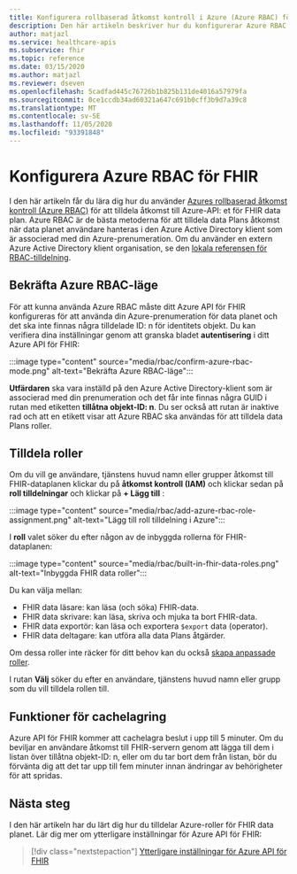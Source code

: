 ```yaml
---
title: Konfigurera rollbaserad åtkomst kontroll i Azure (Azure RBAC) för Azure API för FHIR
description: Den här artikeln beskriver hur du konfigurerar Azure RBAC för Azure API för FHIR data plan
author: matjazl
ms.service: healthcare-apis
ms.subservice: fhir
ms.topic: reference
ms.date: 03/15/2020
ms.author: matjazl
ms.reviewer: dseven
ms.openlocfilehash: 5cadfad445c76726b1b825b131de4016a57979fa
ms.sourcegitcommit: 0ce1ccdb34ad60321a647c691b0cff3b9d7a39c8
ms.translationtype: MT
ms.contentlocale: sv-SE
ms.lasthandoff: 11/05/2020
ms.locfileid: "93391848"
---
```

# <a name="configure-azure-rbac-for-fhir"></a>Konfigurera Azure RBAC för FHIR 

I den här artikeln får du lära dig hur du använder [Azures rollbaserad åtkomst kontroll (Azure RBAC)](../role-based-access-control/index.yml) för att tilldela åtkomst till Azure-API: et för FHIR data plan. Azure RBAC är de bästa metoderna för att tilldela data Plans åtkomst när data planet användare hanteras i den Azure Active Directory klient som är associerad med din Azure-prenumeration. Om du använder en extern Azure Active Directory klient organisation, se den [lokala referensen för RBAC-tilldelning](configure-local-rbac.md).

## <a name="confirm-azure-rbac-mode"></a>Bekräfta Azure RBAC-läge

För att kunna använda Azure RBAC måste ditt Azure API för FHIR konfigureras för att använda din Azure-prenumeration för data planet och det ska inte finnas några tilldelade ID: n för identitets objekt. Du kan verifiera dina inställningar genom att granska bladet **autentisering** i ditt Azure API för FHIR:

:::image type="content" source="media/rbac/confirm-azure-rbac-mode.png" alt-text="Bekräfta Azure RBAC-läge":::

**Utfärdaren** ska vara inställd på den Azure Active Directory-klient som är associerad med din prenumeration och det får inte finnas några GUID i rutan med etiketten **tillåtna objekt-ID: n**. Du ser också att rutan är inaktive rad och att en etikett visar att Azure RBAC ska användas för att tilldela data Plans roller.

## <a name="assign-roles"></a>Tilldela roller

Om du vill ge användare, tjänstens huvud namn eller grupper åtkomst till FHIR-dataplanen klickar du på **åtkomst kontroll (IAM)** och klickar sedan på **roll tilldelningar** och klickar på **+ Lägg till** :

:::image type="content" source="media/rbac/add-azure-rbac-role-assignment.png" alt-text="Lägg till roll tilldelning i Azure":::

I **roll** valet söker du efter någon av de inbyggda rollerna för FHIR-dataplanen:

:::image type="content" source="media/rbac/built-in-fhir-data-roles.png" alt-text="Inbyggda FHIR data roller":::

Du kan välja mellan:

* FHIR data läsare: kan läsa (och söka) FHIR-data.
* FHIR data skrivare: kan läsa, skriva och mjuka ta bort FHIR-data.
* FHIR data exportör: kan läsa och exportera `$export` data (operator).
* FHIR data deltagare: kan utföra alla data Plans åtgärder.

Om dessa roller inte räcker för ditt behov kan du också [skapa anpassade roller](../role-based-access-control/tutorial-custom-role-powershell.md).

I rutan **Välj** söker du efter en användare, tjänstens huvud namn eller grupp som du vill tilldela rollen till.

## <a name="caching-behavior"></a>Funktioner för cachelagring

Azure API för FHIR kommer att cachelagra beslut i upp till 5 minuter. Om du beviljar en användare åtkomst till FHIR-servern genom att lägga till dem i listan över tillåtna objekt-ID: n, eller om du tar bort dem från listan, bör du förvänta dig att det tar upp till fem minuter innan ändringar av behörigheter för att spridas.

## <a name="next-steps"></a>Nästa steg

I den här artikeln har du lärt dig hur du tilldelar Azure-roller för FHIR data planet. Lär dig mer om ytterligare inställningar för Azure API för FHIR:
 
>[!div class="nextstepaction"]
>[Ytterligare inställningar för Azure API för FHIR](azure-api-for-fhir-additional-settings.md)